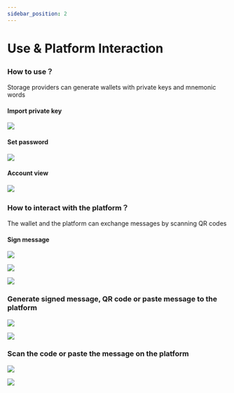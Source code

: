 ```yaml
---
sidebar_position: 2
---
```


# Use & Platform Interaction

### How to use？

Storage providers can generate wallets with private keys and mnemonic words

#### Import private key

![](./imgs/w1.png)

#### Set password

![](./imgs/w2.png)

#### Account view

![](./imgs/w3.png)


### How to interact with the platform？

The wallet and the platform can exchange messages by scanning QR codes

#### Sign message

![](./imgs/w6.png)

![](./imgs/w4.png)

![](./imgs/w5.png)

### Generate signed message, QR code or paste message to the platform

![](./imgs/w7.png)

![](./imgs/w8.png)

### Scan the code or paste the message on the platform

![](./imgs/w9.png)

![](./imgs/w10.png)
